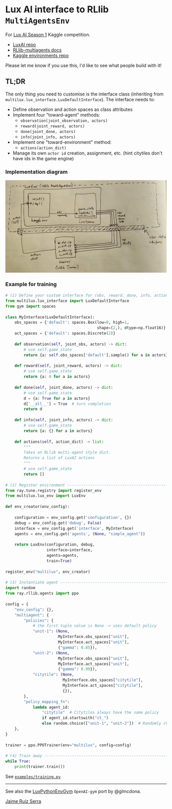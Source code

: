 
# Lux AI interface to RLlib `MultiAgentsEnv`

For [Lux AI Season 1](https://www.kaggle.com/c/lux-ai-2021) Kaggle competition.

* [LuxAI repo](https://github.com/Lux-AI-Challenge/Lux-Design-2021)
* [RLlib-multiagents docs](https://docs.ray.io/en/stable/rllib-package-ref.html#ray.rllib.env.MultiAgentEnv)  
* [Kaggle environments repo](https://github.com/Kaggle/kaggle-environments#training)

Please let me know if you use this, I'd like to see what people build with it!

## TL;DR

The only thing you need to customise is the interface class (inheriting from 
`multilux.lux_interface.LuxDefaultInterface`). The interface needs to:
* Define observation and action spaces as class attributes
* Implement four "toward-agent" methods:
    - `observation(joint_observation, actors)`
    - `reward(joint_reward, actors)`
    - `done(joint_done, actors)`
    - `info(joint_info, actors)`
* Implement one "toward-environment" method:    
    - `actions(action_dict)`
* Manage its own `actor id` creation, assignment, etc. 
  (hint citytiles don't have ids in the game engine)

### Implementation diagram

![Diagram](img/img.png)

### Example for training

```python
# (1) Define your custom interface for (obs, reward, done, info, actions) ---
from multilux.lux_interface import LuxDefaultInterface
from gym import spaces

class MyInterface(LuxDefaultInterface):
    obs_spaces = {'default': spaces.Box(low=0, high=1,
                                        shape=(2,), dtype=np.float16)}
    act_spaces = {'default': spaces.Discrete(2)}
        
    def observation(self, joint_obs, actors) -> dict:
        # use self.game_state
        return {a: self.obs_spaces['default'].sample() for a in actors}

    def reward(self, joint_reward, actors) -> dict:
        # use self.game_state
        return {a: 0 for a in actors}

    def done(self, joint_done, actors) -> dict:
        # use self.game_state
        d = {a: True for a in actors}
        d['__all__'] = True  # turn completion
        return d

    def info(self, joint_info, actors) -> dict:
        # use self.game_state
        return {a: {} for a in actors}

    def actions(self, action_dict) -> list:
        """
        Takes an RLlib multi-agent style dict.
        Returns a list of LuxAI actions
        """
        # use self.game_state
        return []
    
# (2) Register environment --------------------------------------------------
from ray.tune.registry import register_env
from multilux.lux_env import LuxEnv

def env_creator(env_config):
    
    configuration = env_config.get('configuration', {})
    debug = env_config.get('debug', False)
    interface = env_config.get('interface', MyInterface)
    agents = env_config.get('agents', (None, "simple_agent"))
    
    return LuxEnv(configuration, debug,
                  interface=interface,
                  agents=agents,
                  train=True)

register_env("multilux", env_creator)

# (3) Instantiate agent ------------------------------------------------------
import random
from ray.rllib.agents import ppo

config = {
    "env_config": {},
    "multiagent": {
        "policies": {
            # the first tuple value is None -> uses default policy
            "unit-1": (None, 
                       MyInterface.obs_spaces["unit"], 
                       MyInterface.act_spaces["unit"], 
                       {"gamma": 0.85}),
            "unit-2": (None, 
                       MyInterface.obs_spaces["unit"], 
                       MyInterface.act_spaces["unit"], 
                       {"gamma": 0.99}),
            "citytile": (None, 
                         MyInterface.obs_spaces["citytile"], 
                         MyInterface.act_spaces["citytile"], 
                         {}),
        },
        "policy_mapping_fn":
            lambda agent_id:
                "citytile"  # Citytiles always have the same policy
                if agent_id.startswith("ct_")
                else random.choice(["unit-1", "unit-2"])  # Randomly choose from unit policies
    },
}

trainer = ppo.PPOTrainer(env="multilux", config=config)

# (4) Train away -------------------------------------------------------------
while True:
    print(trainer.train())
```

See [`examples/training.py`](examples/training.py)

---
See also the [LuxPythonEnvGym](https://github.com/glmcdona/LuxPythonEnvGym) `OpenAI-gym` port by @glmcdona.

[Jaime Ruiz Serra](https://www.kaggle.com/ruizserra)
